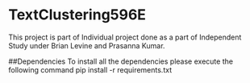 # TextClustering596E
This project is part of Individual project done as a part of Independent Study under Brian Levine and Prasanna Kumar. 

##Dependencies
To install all the dependencies please execute the following command
pip install -r requirements.txt
